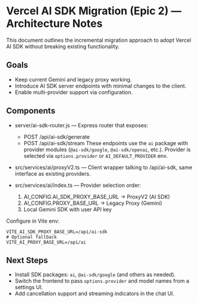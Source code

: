 # Vercel AI SDK Migration (Epic 2) — Architecture Notes

This document outlines the incremental migration approach to adopt Vercel AI SDK without breaking existing functionality.

## Goals

- Keep current Gemini and legacy proxy working.
- Introduce AI SDK server endpoints with minimal changes to the client.
- Enable multi-provider support via configuration.

## Components

- server/ai-sdk-router.js — Express router that exposes:
  - POST /api/ai-sdk/generate
  - POST /api/ai-sdk/stream
    These endpoints use the `ai` package with provider modules (`@ai-sdk/google`, `@ai-sdk/openai`, etc.). Provider is selected via `options.provider` or `AI_DEFAULT_PROVIDER` env.

- src/services/ai/proxyV2.ts — Client wrapper talking to /api/ai-sdk, same interface as existing providers.

- src/services/ai/index.ts — Provider selection order:
  1. AI_CONFIG.AI_SDK_PROXY_BASE_URL -> ProxyV2 (AI SDK)
  2. AI_CONFIG.PROXY_BASE_URL -> Legacy Proxy (Gemini)
  3. Local Gemini SDK with user API key

Configure in Vite env:

```
VITE_AI_SDK_PROXY_BASE_URL=/api/ai-sdk
# Optional fallback
VITE_AI_PROXY_BASE_URL=/api/ai
```

## Next Steps

- Install SDK packages: `ai`, `@ai-sdk/google` (and others as needed).
- Switch the frontend to pass `options.provider` and model names from a settings UI.
- Add cancellation support and streaming indicators in the chat UI.
